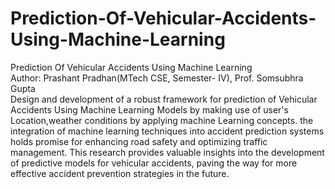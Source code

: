 # Prediction-Of-Vehicular-Accidents-Using-Machine-Learning
Prediction Of Vehicular Accidents Using Machine Learning
<br>
Author: Prashant Pradhan(MTech CSE, Semester- IV), Prof. Somsubhra Gupta
<br>
Design and development of a robust framework for prediction of Vehicular Accidents Using Machine Learning Models by making  use of  user's Location,weather conditions by applying machine Learning concepts.
the integration of machine learning techniques into accident prediction systems  holds promise for enhancing road safety and optimizing traffic management. This research  provides valuable insights into the development of predictive models for vehicular accidents,  paving the way for more effective accident prevention strategies in the future.
